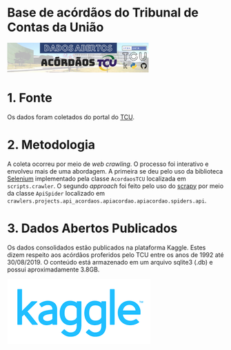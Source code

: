 # Base de acórdãos do Tribunal de Contas da União

<img src="./imgs/dadosabertos-tcu.png" alt="drawing" width="65%"/>

# 1. Fonte
Os dados foram coletados do portal do [TCU](https://portal.tcu.gov.br/inicio/).

# 2. Metodologia
A coleta ocorreu por meio de *web crawling*. O processo foi interativo e envolveu mais de uma abordagem. A primeira se deu pelo uso da biblioteca [Selenium](https://www.seleniumhq.org/) implementado pela classe `AcordaosTCU` localizada em `scripts.crawler`. O segundo *approach* foi feito pelo uso do [scrapy](https://scrapy.org/) por meio da classe `ApiSpider` localizado em `crawlers.projects.api_acordaos.apiacordao.apiacordao.spiders.api`.

# 3. Dados Abertos Publicados
Os dados consolidados estão publicados na plataforma Kaggle. Estes dizem respeito aos acórdãos proferidos pelo TCU entre os anos de 1992 até 30/08/2019. O conteúdo está armazenado em um arquivo sqlite3 (.db) e possui aproximadamente 3.8GB.

<div style="vertical-align:middle;"><a href="https://www.kaggle.com/ferraz/acordaos-tcu"><img src="./imgs/kaggle.png"/></a></div>



